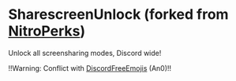 # SharescreenUnlock (forked from [NitroPerks](https://github.com/respecting/NitroPerks))
 Unlock all screensharing modes, Discord wide!
 
 !!Warning: Conflict with [DiscordFreeEmojis](https://github.com/An00nymushun/DiscordFreeEmojis) (An0)!!
